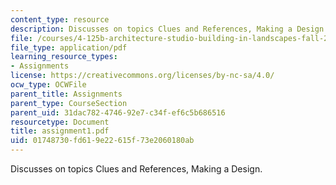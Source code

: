 ```yaml
---
content_type: resource
description: Discusses on topics Clues and References, Making a Design.
file: /courses/4-125b-architecture-studio-building-in-landscapes-fall-2005/01748730fd619e22615f73e2060180ab_assignment1.pdf
file_type: application/pdf
learning_resource_types:
- Assignments
license: https://creativecommons.org/licenses/by-nc-sa/4.0/
ocw_type: OCWFile
parent_title: Assignments
parent_type: CourseSection
parent_uid: 31dac782-4746-92e7-c34f-ef6c5b686516
resourcetype: Document
title: assignment1.pdf
uid: 01748730-fd61-9e22-615f-73e2060180ab
---
```

Discusses on topics Clues and References, Making a Design.